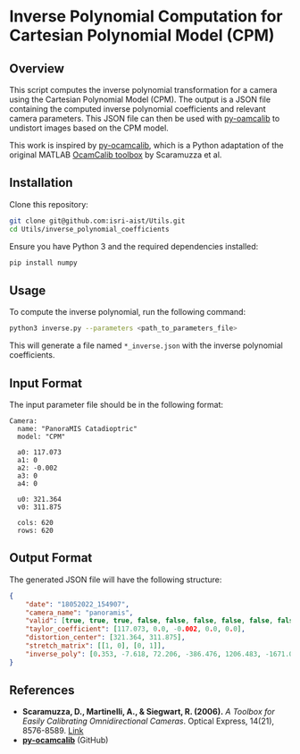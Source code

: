 # Inverse Polynomial Computation for Cartesian Polynomial Model (CPM)

## Overview
This script computes the inverse polynomial transformation for a camera using the Cartesian Polynomial Model (CPM). The output is a JSON file containing the computed inverse polynomial coefficients and relevant camera parameters. This JSON file can then be used with [py-oamcalib](https://github.com/micwu/py-oamcalib) to undistort images based on the CPM model.

This work is inspired by [py-ocamcalib](https://github.com/micwu/py-ocamcalib), which is a Python adaptation of the original MATLAB [OcamCalib toolbox](https://www.osapublishing.org/oe/fulltext.cfm?uri=oe-14-21-8576&id=94824) by Scaramuzza et al.

## Installation
Clone this repository:
```sh
git clone git@github.com:isri-aist/Utils.git
cd Utils/inverse_polynomial_coefficients
```
Ensure you have Python 3 and the required dependencies installed:
```sh
pip install numpy
```

## Usage
To compute the inverse polynomial, run the following command:
```sh
python3 inverse.py --parameters <path_to_parameters_file>
```
This will generate a file named `*_inverse.json` with the inverse polynomial coefficients.

## Input Format
The input parameter file should be in the following format:
```
Camera:
  name: "PanoraMIS Catadioptric"
  model: "CPM"
  
  a0: 117.073
  a1: 0
  a2: -0.002
  a3: 0
  a4: 0
  
  u0: 321.364
  v0: 311.875
  
  cols: 620
  rows: 620
```

## Output Format
The generated JSON file will have the following structure:
```json
{
    "date": "18052022_154907",
    "camera_name": "panoramis",
    "valid": [true, true, true, false, false, false, false, false, false, false, false, false, false],
    "taylor_coefficient": [117.073, 0.0, -0.002, 0.0, 0.0],
    "distortion_center": [321.364, 311.875],
    "stretch_matrix": [[1, 0], [0, 1]],
    "inverse_poly": [0.353, -7.618, 72.206, -386.476, 1206.483, -1671.068, -2976.070, 22065.534, -61083.924, 107740.760, -133499.720, 119548.533, -77546.546, 35928.714, -11543.915, 2449.386, -304.910, 21.602, 116.501, 0.001]
}
```

## References
- **Scaramuzza, D., Martinelli, A., & Siegwart, R. (2006).** *A Toolbox for Easily Calibrating Omnidirectional Cameras*. Optical Express, 14(21), 8576-8589. [Link](https://www.osapublishing.org/oe/fulltext.cfm?uri=oe-14-21-8576&id=94824)
- **[py-ocamcalib](https://github.com/micwu/py-ocamcalib)** (GitHub)



